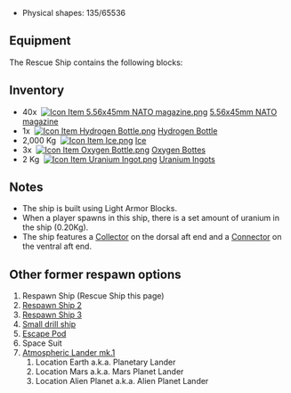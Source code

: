 *   Physical shapes: 135/65536

## Equipment

The Rescue Ship contains the following blocks:

## Inventory

*   40x  [![Icon Item 5.56x45mm NATO magazine.png](https://spaceengineers.wiki.gg/images/thumb/Icon_Item_5.56x45mm_NATO_magazine.png/21px-Icon_Item_5.56x45mm_NATO_magazine.png?895071)](https://spaceengineers.wiki.gg/wiki/5.56x45mm_NATO_magazine "5.56x45mm NATO magazine") [5.56x45mm NATO magazine](https://spaceengineers.wiki.gg/wiki/5.56x45mm_NATO_magazine "5.56x45mm NATO magazine")
*   1x  [![Icon Item Hydrogen Bottle.png](https://spaceengineers.wiki.gg/images/thumb/Icon_Item_Hydrogen_Bottle.png/21px-Icon_Item_Hydrogen_Bottle.png?ac0a2e)](https://spaceengineers.wiki.gg/wiki/Hydrogen_Bottle "Hydrogen Bottle") [Hydrogen Bottle](https://spaceengineers.wiki.gg/wiki/Hydrogen_Bottle "Hydrogen Bottle")
*   2,000 Kg  [![Icon Item Ice.png](https://spaceengineers.wiki.gg/images/thumb/Icon_Item_Ice.png/21px-Icon_Item_Ice.png?f8a728)](https://spaceengineers.wiki.gg/wiki/Ice "Ice") [Ice](https://spaceengineers.wiki.gg/wiki/Ice "Ice")
*   3x  [![Icon Item Oxygen Bottle.png](https://spaceengineers.wiki.gg/images/thumb/Icon_Item_Oxygen_Bottle.png/21px-Icon_Item_Oxygen_Bottle.png?d2b25e)](https://spaceengineers.wiki.gg/wiki/Oxygen_Bottle "Oxygen Bottle") [Oxygen Bottes](https://spaceengineers.wiki.gg/wiki/Oxygen_Bottle "Oxygen Bottle")
*   2 Kg  [![Icon Item Uranium Ingot.png](https://spaceengineers.wiki.gg/images/thumb/Icon_Item_Uranium_Ingot.png/21px-Icon_Item_Uranium_Ingot.png?750d14)](https://spaceengineers.wiki.gg/wiki/Uranium_Ingot "Uranium Ingot") [Uranium Ingots](https://spaceengineers.wiki.gg/wiki/Uranium_Ingot "Uranium Ingot")

## Notes

*   The ship is built using Light Armor Blocks. 
*   When a player spawns in this ship, there is a set amount of uranium in the ship (0.20Kg).
*   The ship features a [Collector](https://spaceengineers.wiki.gg/wiki/Collector "Collector") on the dorsal aft end and a [Connector](https://spaceengineers.wiki.gg/wiki/Connector "Connector") on the ventral aft end.

## Other former respawn options

1.  Respawn Ship (Rescue Ship this page)
2.  [Respawn Ship 2](https://spaceengineers.wiki.gg/wiki/Respawn_Ship_2 "Respawn Ship 2")
3.  [Respawn Ship 3](https://spaceengineers.wiki.gg/wiki/Respawn_Ship_3 "Respawn Ship 3")
4.  [Small drill ship](https://spaceengineers.wiki.gg/wiki/Small_drill_ship "Small drill ship")
5.  [Escape Pod](https://spaceengineers.wiki.gg/wiki/Escape_Pod "Escape Pod")
6.  Space Suit
7.  [Atmospheric Lander mk.1](https://spaceengineers.wiki.gg/wiki/Atmospheric_Lander_mk.1 "Atmospheric Lander mk.1")
    1.  Location Earth a.k.a. Planetary Lander
    2.  Location Mars a.k.a. Mars Planet Lander
    3.  Location Alien Planet a.k.a. Alien Planet Lander